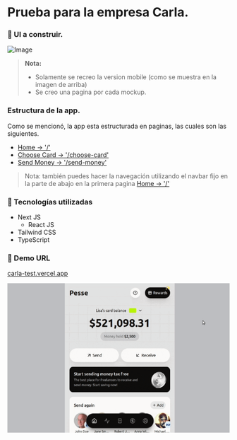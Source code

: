 # Prueba para la empresa Carla.

### 📝 UI a construir.

![Image](https://cdn.dribbble.com/userupload/11930145/file/original-c57df2d0f399b44cfc08c94de2490075.jpg?resize=752x)

> **Nota:**
>- Solamente se recreo la version mobile (como se muestra en la imagen de arriba)
>- Se creo una pagina por cada mockup.
>

### Estructura de la app.

Como se mencionó, la app esta estructurada en paginas, las  cuales son las siguientes.

- [Home -> '/'](https://carla-test.vercel.app/)
- [Choose Card -> '/choose-card'](https://carla-test.vercel.app/choose-card)
- [Send Money -> '/send-money'](https://carla-test.vercel.app/send-money)


> Nota: también puedes hacer la navegación utilizando el navbar fijo en la parte de abajo en la primera pagina [Home -> '/'](https://carla-test.vercel.app/)

### 🧪 Tecnologías utilizadas
- Next JS
  - React JS
- Tailwind CSS
- TypeScript

### 🔗 Demo URL

[carla-test.vercel.app](https://carla-test.vercel.app/)

![my-demo](./public/carla-demo.gif)
